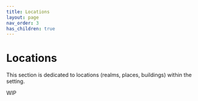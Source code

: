 ```yaml
---
title: Locations
layout: page
nav_order: 3
has_children: true
---
```


# Locations
This section is dedicated to locations (realms, places, buildings) within the setting.

WIP